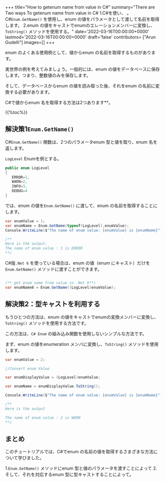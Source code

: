 
+++
title="How to getenum name from value in C#"
summary="There are Two ways To getenum name from value in C# 1.C#を使い、 。C#`Enum.GetName()` を使用し、enum の値をパラメータとして渡して名前を取得します。 2.enum の値をキャストでenumのエレーションメンバーに変換し、`ToString()` メソッドを使用する。"
date='2022-03-16T00:00:00+0000'
lastmod='2022-03-16T00:00:00+0000'
draft='false'
contributors= ["Arun Gudelli"]
images=[]
+++


enum のよくある使用例として、値からenum の名前を取得するものがあります。

実世界の例を考えてみましょう。一般的には、enum の値をデータベースに保存します。つまり、整数値のみを保存します。 

そして、データベースからenum の値を読み取った後、それをenum の名前に変換する必要があります。

C#で値からenum 名を取得する方法は2つあります**。 

{{%toc%}}

## 解決策1`Enum.GetName()`

C#`Enum.GetName()` 関数は、2つのパラメータenum 型と値を取り、enum 名を返します。

`LogLevel` Enumを例とする。

```csharp
public enum LogLevel
{
   ERROR=1, 
   WARN=2, 
   INFO=3, 
   DEBUG=4
}
```

では、enum の値を`Enum.GetName()` に渡して、enum の名前を取得することにします。 

```csharp
var enumValue = 1;
var enumName = Enum.GetName(typeof(LogLevel),enumValue);
Console.WriteLine($"The name of enum value: {enumValue} is {enumName}");

/**
Here is the output:
The name of enum value : 1 is ERROR
**/
```

C#版`.Net 6` を使っている場合は、enum の値（enum にキャスト）だけを`Enum.GetName()` メソッドに渡すことができます。

```csharp

/** get enum name from value in .Net 6**/
var enumName6 = Enum.GetName((LogLevel)enumValue);
```

## 解決策2：型キャストを利用する

もうひとつの方法は、enum の値をキャストでenumの変換メンバーに変換し、`ToString()` メソッドを使用する方法です。

この方法は、`C# Enum` の組み込み関数を使用しないシンプルな方法です。

まず、enum の値をenumeration メンバに変換し、`ToString()` メソッドを使用します。

```csharp
var enumValue = 2;

//Convert enum Value

var enumDisplayValue = (LogLevel)enumValue;

var enumName = enumDisplayValue.ToString();

Console.WriteLine($"The name of enum value: {enumValue} is {enumName}");

/**
Here is the output

The name of enum value : 2 is WARN
**/
```

## まとめ

このチュートリアルでは、C#でenum の名前の値を取得するさまざまな方法について学びました。 

1.`Enum.GetName()` メソッドにenum 型と値のパラメータを渡すことによって
2.そして、それを対応するenum 型に型キャストすることによって。 
